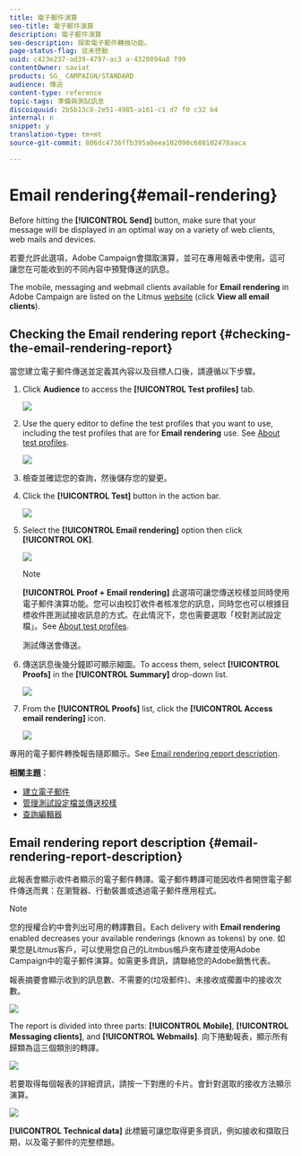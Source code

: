 ```yaml
---
title: 電子郵件演算
seo-title: 電子郵件演算
description: 電子郵件演算
seo-description: 探索電子郵件轉換功能。
page-status-flag: 從未啓動
uuid: c423e237-ad39-4797-ac3 a-4320894a8 f99
contentOwner: saviat
products: SG_ CAMPAIGN/STANDARD
audience: 傳送
content-type: reference
topic-tags: 準備與測試訊息
discoiquuid: 2b5b13c8-2e51-4985-a161-c1 d7 f0 c32 b4
internal: n
snippet: y
translation-type: tm+mt
source-git-commit: 806dc4736ffb395a0eea102090c688102478aaca

---
```



# Email rendering{#email-rendering}

Before hitting the **[!UICONTROL Send]** button, make sure that your message will be displayed in an optimal way on a variety of web clients, web mails and devices.

若要允許此選項，Adobe Campaign會擷取演算，並可在專用報表中使用。這可讓您在可能收到的不同內容中預覽傳送的訊息。

The mobile, messaging and webmail clients available for **Email rendering** in Adobe Campaign are listed on the Litmus [website](https://litmus.com/email-testing) (click **View all email clients**).

## Checking the Email rendering report {#checking-the-email-rendering-report}

當您建立電子郵件傳送並定義其內容以及目標人口後，請遵循以下步驟。

1. Click **Audience** to access the **[!UICONTROL Test profiles]** tab.

   ![](assets/email_rendering_05.png)

1. Use the query editor to define the test profiles that you want to use, including the test profiles that are for **Email rendering** use. See [About test profiles](../../sending/using/managing-test-profiles-and-sending-proofs.md#about-test-profiles).

   ![](assets/email_rendering_06.png)

1. 檢查並確認您的查詢，然後儲存您的變更。
1. Click the **[!UICONTROL Test]** button in the action bar.

   ![](assets/email_rendering_07.png)

1. Select the **[!UICONTROL Email rendering]** option then click **[!UICONTROL OK]**.

   ![](assets/email_rendering_08.png)

   >[!NOTE]
   >
   >**[!UICONTROL Proof + Email rendering]** 此選項可讓您傳送校樣並同時使用電子郵件演算功能。您可以由校訂收件者核准您的訊息，同時您也可以根據目標收件匣測試接收訊息的方式。在此情況下，您也需要選取「校對測試設定檔」。See [About test profiles](../../sending/using/managing-test-profiles-and-sending-proofs.md#about-test-profiles).

   測試傳送會傳送。

1. 傳送訊息後幾分鐘即可顯示縮圖。To access them, select **[!UICONTROL Proofs]** in the **[!UICONTROL Summary]** drop-down list.

   ![](assets/email_rendering_03.png)

1. From the **[!UICONTROL Proofs]** list, click the **[!UICONTROL Access email rendering]** icon.

   ![](assets/email_rendering_04.png)

專用的電子郵件轉換報告隨即顯示。See [Email rendering report description](../../sending/using/email-rendering.md#email-rendering-report-description).

**相關主題**：

* [建立電子郵件](../../channels/using/creating-an-email.md)
* [管理測試設定檔並傳送校樣](../../sending/using/managing-test-profiles-and-sending-proofs.md)
* [查詢編輯器](../../automating/using/editing-queries.md#about-query-editor)

## Email rendering report description {#email-rendering-report-description}

此報表會顯示收件者顯示的電子郵件轉譯。電子郵件轉譯可能因收件者開啓電子郵件傳送而異：在瀏覽器、行動裝置或透過電子郵件應用程式。

>[!NOTE]
>
>您的授權合約中會列出可用的轉譯數目。Each delivery with **Email rendering** enabled decreases your available renderings (known as tokens) by one. 如果您是Litmus客戶，可以使用您自己的Litmbus帳戶來布建並使用Adobe Campaign中的電子郵件演算。如需更多資訊，請聯絡您的Adobe銷售代表。

報表摘要會顯示收到的訊息數、不需要的(垃圾郵件)、未接收或擱置中的接收次數。

![](assets/inbox_rendering_report.png)

The report is divided into three parts: **[!UICONTROL Mobile]**, **[!UICONTROL Messaging clients]**, and **[!UICONTROL Webmails]**. 向下捲動報表，顯示所有歸類為這三個類別的轉譯。

![](assets/inbox_rendering_report_3.png)

若要取得每個報表的詳細資訊，請按一下對應的卡片。會針對選取的接收方法顯示演算。

![](assets/inbox_rendering_report_2.png)

**[!UICONTROL Technical data]** 此標籤可讓您取得更多資訊，例如接收和擷取日期，以及電子郵件的完整標題。
